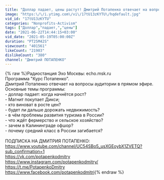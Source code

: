 ```yaml
---
title: "Доллар падает, цены растут! Дмитрий Потапенко отвечает на вопросы зрителей"
image: "https:\/\/i.ytimg.com\/vi\/17tU13zKYTU\/hqdefault.jpg"
vid_id: "17tU13zKYTU"
categories: "Nonprofits-Activism"
tags: ["Доллар","падает,","цены"]
date: "2021-06-22T14:44:15+03:00"
vid_date: "2021-05-19T05:00:00Z"
duration: "PT25M42S"
viewcount: "401561"
likeCount: "21903"
dislikeCount: "380"
channel: "Дмитрий ПОТАПЕНКО"
---
```

{% raw %}Радиостанция Эхо Москвы: echo.msk.ru<br />Программа &quot;Курс Потапенко&quot;.<br />Дмитрий Потапенко отвечает на вопросы аудитории в прямом эфире.<br />Основные темы программы:<br />- доллар падает: когда начнётся рост?<br />- Магнит покупает Дикси;<br />- кто виноват в росте цен?<br />- будет ли дальше дорожать недвижимость?<br />- в чём проблемы развития туризма в России?<br />- что ждёт фермерство и сельское хозяйство?<br />- зачем в Калининграде офшор?<br />- почему средний класс в России загибается?<br /><br />ПОДПИСКА НА ДМИТРИЯ ПОТАПЕНКО: <a rel="nofollow" target="blank" href="https://www.youtube.com/channel/UC54SBo5_usXGEoybX1ZVETQ?sub_confirmation=1">https://www.youtube.com/channel/UC54SBo5_usXGEoybX1ZVETQ?sub_confirmation=1</a><br /><a rel="nofollow" target="blank" href="https://vk.com/potapenkodmitry">https://vk.com/potapenkodmitry</a><br /><a rel="nofollow" target="blank" href="https://www.instagram.com/potapenkodmitry/">https://www.instagram.com/potapenkodmitry/</a><br /><a rel="nofollow" target="blank" href="https://t.me/PotapenkoDmitry">https://t.me/PotapenkoDmitry</a><br /><a rel="nofollow" target="blank" href="https://www.facebook.com/potapenkodmitri">https://www.facebook.com/potapenkodmitri</a>{% endraw %}
